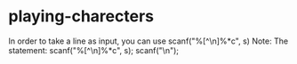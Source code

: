 # playing-charecters
In order to take a line as input, you can use scanf("%[^\n]%*c", s) Note: The statement: scanf("%[^\n]%*c", s); scanf("\n");
